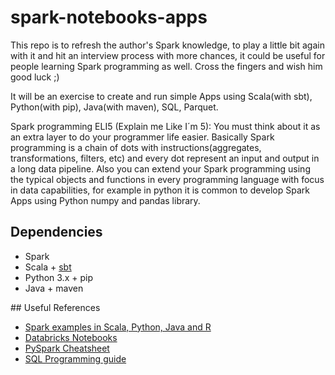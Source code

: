 # spark-notebooks-apps

This repo is to refresh the author's Spark knowledge, to play a little bit again with it and hit an interview process with more chances, it could be useful for people learning Spark programming as well. Cross the fingers and wish him good luck ;)

It will be an exercise to create and run simple Apps using Scala(with sbt), Python(with pip), Java(with maven), SQL, Parquet.

Spark programming ELI5 (Explain me Like I´m 5): You must think about it as an extra layer to do your programmer life easier. Basically Spark programming is a chain of dots with instructions(aggregates, transformations, filters, etc) and every dot represent an input and output in a long data pipeline. Also you can extend your Spark programming using the typical objects and functions in every programming language with focus in data capabilities, for example in python it is common to develop Spark Apps using Python numpy and pandas library.

## Dependencies

* Spark
* Scala + [sbt](https://www.scala-sbt.org/)
* Python 3.x + pip
* Java + maven

## Useful References

* [Spark examples in Scala, Python, Java and R](https://github.com/apache/spark/tree/master/examples/src/main)
* [Databricks Notebooks](https://databricks.com/resources/type/example-notebooks)
* [PySpark Cheatsheet](https://www.datacamp.com/community/blog/pyspark-cheat-sheet-python)
* [SQL Programming guide](https://spark.apache.org/docs/latest/sql-programming-guide.html)
